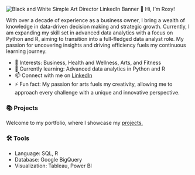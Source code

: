 ![Black and White Simple Art Director LinkedIn Banner](https://github.com/user-attachments/assets/72204167-e0fe-46e3-8775-f6c7dfd05eef)
👋 Hi, I’m Roxy!

With over a decade of experience as a business owner, I bring a wealth of knowledge in data-driven decision making and strategic growth. 
Currently, I am expanding my skill set in advanced data analytics with a focus on Python and R, aiming to transition into a full-fledged data analyst role. 
My passion for uncovering insights and driving efficiency fuels my continuous learning journey.

- 👀 Interests: Business, Health and Wellness, Arts, and Fitness
- 🌱 Currently learning: Advanced data analytics in Python and R
- 📫 Connect with me on [LinkedIn](www.linkedin.com/in/roxadarve)
- ⚡ Fun fact: My passion for arts fuels my creativity, allowing me to approach every challenge with a unique and innovative perspective.

### 📚 Projects
Welcome to my portfolio, where I showcase my [projects.](https://github.com/roxy-portfolio/Bellabeat-SQL-Tableau)

### 🛠️ Tools
- Language: SQL, R
- Database: Google BigQuery
- Visualization: Tableau, Power BI

<!---
roxy-portfolio/roxy-portfolio is a ✨ special ✨ repository because its `README.md` (this file) appears on your GitHub profile.
You can click the Preview link to take a look at your changes.
--->
